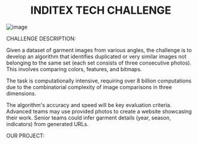 # <div align="center">INDITEX TECH CHALLENGE</div>

![image](https://github.com/Neilus03/hackupc-2024/assets/127413352/62cca9e3-d9fc-4cb2-a87d-c0c1fb452101)


CHALLENGE DESCRIPTION:

Given a dataset of garment images from various angles, the challenge is to develop an algorithm that identifies duplicated or very similar images not belonging to the same set (each set consists of three consecutive photos). This involves comparing colors, features, and bitmaps.

The task is computationally intensive, requiring over 8 billion computations due to the combinatorial complexity of image comparisons in three dimensions.

The algorithm's accuracy and speed will be key evaluation criteria. Advanced teams may use provided photos to create a website showcasing their work. Senior teams could infer garment details (year, season, indicators) from generated URLs.

OUR PROJECT:

